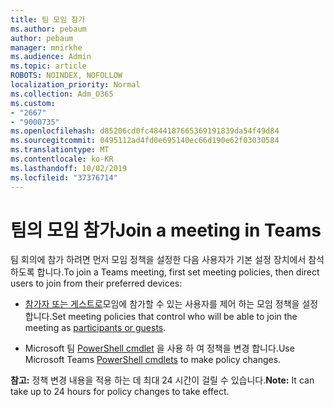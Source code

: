 ```yaml
---
title: 팀 모임 참가
ms.author: pebaum
author: pebaum
manager: mnirkhe
ms.audience: Admin
ms.topic: article
ROBOTS: NOINDEX, NOFOLLOW
localization_priority: Normal
ms.collection: Adm_O365
ms.custom:
- "2667"
- "9000735"
ms.openlocfilehash: d85206cd0fc4844187665369191839da54f49d84
ms.sourcegitcommit: 0495112ad4fd0e695140ec66d190e62f03030584
ms.translationtype: MT
ms.contentlocale: ko-KR
ms.lasthandoff: 10/02/2019
ms.locfileid: "37376714"
---
```

# <a name="join-a-meeting-in-teams"></a><span data-ttu-id="8f3f7-102">팀의 모임 참가</span><span class="sxs-lookup"><span data-stu-id="8f3f7-102">Join a meeting in Teams</span></span>

<span data-ttu-id="8f3f7-103">팀 회의에 참가 하려면 먼저 모임 정책을 설정한 다음 사용자가 기본 설정 장치에서 참석 하도록 합니다.</span><span class="sxs-lookup"><span data-stu-id="8f3f7-103">To join a Teams meeting, first set meeting policies, then direct users to join from their preferred devices:</span></span>

- <span data-ttu-id="8f3f7-104">[참가자 또는 게스트로](https://docs.microsoft.com/microsoftteams/meeting-policies-in-teams#meeting-policy-settings---participants--guests)모임에 참가할 수 있는 사용자를 제어 하는 모임 정책을 설정 합니다.</span><span class="sxs-lookup"><span data-stu-id="8f3f7-104">Set meeting policies that control who will be able to join the meeting as [participants or guests](https://docs.microsoft.com/microsoftteams/meeting-policies-in-teams#meeting-policy-settings---participants--guests).</span></span> 

- <span data-ttu-id="8f3f7-105">Microsoft 팀 [PowerShell cmdlet](https://docs.microsoft.com/en-us/microsoftteams/teams-powershell-overview) 을 사용 하 여 정책을 변경 합니다.</span><span class="sxs-lookup"><span data-stu-id="8f3f7-105">Use Microsoft Teams [PowerShell cmdlets](https://docs.microsoft.com/en-us/microsoftteams/teams-powershell-overview) to make policy changes.</span></span>    

<span data-ttu-id="8f3f7-106">**참고:** 정책 변경 내용을 적용 하는 데 최대 24 시간이 걸릴 수 있습니다.</span><span class="sxs-lookup"><span data-stu-id="8f3f7-106">**Note:** It can take up to 24 hours for policy changes to take effect.</span></span>